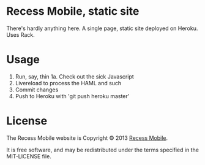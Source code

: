 Recess Mobile, static site
==========================

There's hardly anything here. A single page, static site deployed on Heroku. Uses Rack.

Usage
=====

1. Run, say, thin
1a. Check out the sick Javascript
2. Livereload to process the HAML and such
3. Commit changes
4. Push to Heroku with 'git push heroku master'

License
=======

The Recess Mobile website is Copyright © 2013 [Recess Mobile](http://recess.im/).

It is free software, and may be redistributed under the terms specified in the MIT-LICENSE file.

